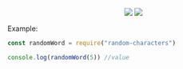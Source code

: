 <p align="center">
   <img src="https://img.shields.io/npm/dt/random-characters?style=for-the-badge">
   <img src="https://img.shields.io/npm/v/random-characters?style=for-the-badge">

</p>   

Example: 
```js
const randomWord = require("random-characters")

console.log(randomWord(5)) //value

```